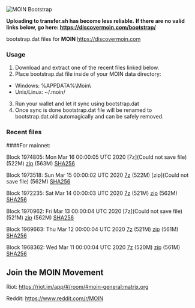 ![MOIN Bootstrap](https://i.imgur.com/KjM1jMp.jpg)

**Uploading to transfer.sh has become less reliable.**
**If there are no valid links below, go here: https://discovermoin.com/bootstrap/**

bootstrap.dat files for **MOIN** https://discovermoin.com

### Usage

1. Download and extract one of the recent files linked below.
2. Place bootstrap.dat file inside of your MOIN data directory:
 - Windows: %APPDATA%\Moin\
 - Unix/Linux: ~/.moin/
3. Run your wallet and let it sync using bootstrap.dat
4. Once sync is done bootstrap.dat file will be renamed to bootstrap.dat.old automagically and can be safely removed.


### Recent files

####For mainnet:

Block 1974805: Mon Mar 16 00:00:05 UTC 2020 [7z](Could not save file) (522M) [zip]() (563M) [SHA256]()

Block 1973518: Sun Mar 15 00:00:02 UTC 2020 [7z]() (522M) [zip](Could not save file) (562M) [SHA256](https://transfer.sh/iDuy9/sha256.txt)

Block 1972235: Sat Mar 14 00:00:03 UTC 2020 [7z]() (521M) [zip]() (562M) [SHA256]()

Block 1970962: Fri Mar 13 00:00:04 UTC 2020 [7z](Could not save file) (521M) [zip]() (562M) [SHA256]()

Block 1969663: Thu Mar 12 00:00:04 UTC 2020 [7z]() (521M) [zip]() (561M) [SHA256]()

Block 1968362: Wed Mar 11 00:00:04 UTC 2020 [7z]() (520M) [zip]() (561M) [SHA256]()

## Join the MOIN Movement

Riot: https://riot.im/app/#/room/#moin-general:matrix.org

Reddit: https://www.reddit.com/r/MOIN
